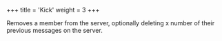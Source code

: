 +++
title = 'Kick'
weight = 3
+++

Removes a member from the server, optionally deleting x number of their previous messages on the server.

<!--more-->
